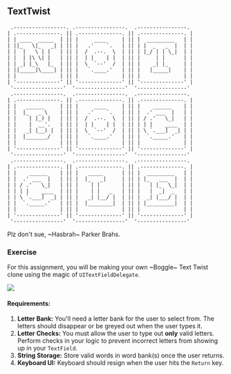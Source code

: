 ## TextTwist

```
 .-----------------. .----------------.  .----------------. 
| .--------------. || .--------------. || .--------------. |
| | ____  _____  | || |     ____     | || |  _________   | |
| ||_   \|_   _| | || |   .'    `.   | || | |  _   _  |  | |
| |  |   \ | |   | || |  /  .--.  \  | || | |_/ | | \_|  | |
| |  | |\ \| |   | || |  | |    | |  | || |     | |      | |
| | _| |_\   |_  | || |  \  `--'  /  | || |    _| |_     | |
| ||_____|\____| | || |   `.____.'   | || |   |_____|    | |
| |              | || |              | || |              | |
| '--------------' || '--------------' || '--------------' |
 '----------------'  '----------------'  '----------------' 
 .----------------.  .----------------.  .----------------. 
| .--------------. || .--------------. || .--------------. |
| |   ______     | || |     ____     | || |    ______    | |
| |  |_   _ \    | || |   .'    `.   | || |  .' ___  |   | |
| |    | |_) |   | || |  /  .--.  \  | || | / .'   \_|   | |
| |    |  __'.   | || |  | |    | |  | || | | |    ____  | |
| |   _| |__) |  | || |  \  `--'  /  | || | \ `.___]  _| | |
| |  |_______/   | || |   `.____.'   | || |  `._____.'   | |
| |              | || |              | || |              | |
| '--------------' || '--------------' || '--------------' |
 '----------------'  '----------------'  '----------------' 
 .----------------.  .----------------.  .----------------. 
| .--------------. || .--------------. || .--------------. |
| |    ______    | || |   _____      | || |  _________   | |
| |  .' ___  |   | || |  |_   _|     | || | |_   ___  |  | |
| | / .'   \_|   | || |    | |       | || |   | |_  \_|  | |
| | | |    ____  | || |    | |   _   | || |   |  _|  _   | |
| | \ `.___]  _| | || |   _| |__/ |  | || |  _| |___/ |  | |
| |  `._____.'   | || |  |________|  | || | |_________|  | |
| |              | || |              | || |              | |
| '--------------' || '--------------' || '--------------' |
 '----------------'  '----------------'  '----------------' 
```

Plz don't sue, ~Hasbrah~ Parker Brahs.

### Exercise

For this assignment, you will be making your own ~Boggle~ Text Twist clone using the magic of ```UITextFieldDelegate```.

![](https://media.giphy.com/media/3ov9k7BAg80iXQkBji/giphy.gif)

#### Requirements:

1. **Letter Bank:** You'll need a letter bank for the user to select from. The letters should disappear or be greyed out when the user types it.
2. **Letter Checks:** You must allow the user to type out **only** valid letters. Perform checks in your logic to prevent incorrect letters from showing up in your ```TextField```.
3. **String Storage:** Store valid words in word bank(s) once the user returns.
4. **Keyboard UI:** Keyboard should resign when the user hits the ```Return``` key.

